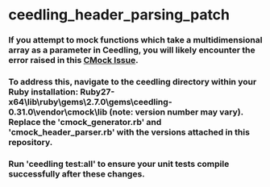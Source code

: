 # ceedling_header_parsing_patch

### If you attempt to mock functions which take a multidimensional array as a parameter in Ceedling, you will likely encounter the error raised in this [CMock Issue](https://github.com/ThrowTheSwitch/CMock/issues/213). 

### To address this, navigate to the ceedling directory within your Ruby installation: Ruby27-x64\lib\ruby\gems\2.7.0\gems\ceedling-0.31.0\vendor\cmock\lib (note: version number may vary). Replace the 'cmock_generator.rb' and 'cmock_header_parser.rb' with the versions attached in this repository.

### Run 'ceedling test:all' to ensure your unit tests compile successfully after these changes.
